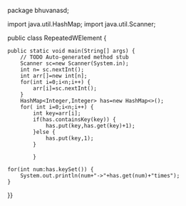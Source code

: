package bhuvanasd;

import java.util.HashMap;
import java.util.Scanner;

public class RepeatedWElement {

	public static void main(String[] args) {
		// TODO Auto-generated method stub
		Scanner sc=new Scanner(System.in);
		int n= sc.nextInt();
		int arr[]=new int[n];
		for(int i=0;i<n;i++) {
			arr[i]=sc.nextInt();
		}
		HashMap<Integer,Integer> has=new HashMap<>();
		for( int i=0;i<n;i++) {
			int key=arr[i];
			if(has.containsKey(key)) {
				has.put(key,has.get(key)+1);
			}else {
				has.put(key,1);
			}
			
			}
		
	for(int num:has.keySet()) {
		System.out.println(num+"->"+has.get(num)+"times");
	}
}}
